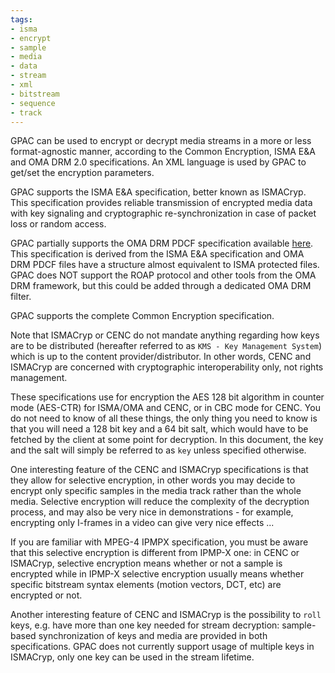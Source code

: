 ```yaml
---
tags:
- isma
- encrypt
- sample
- media
- data
- stream
- xml
- bitstream
- sequence
- track
---
```




GPAC can be used to encrypt or decrypt media streams in a more or less format-agnostic manner, according to the Common Encryption, ISMA E&A and OMA DRM 2.0 specifications. An XML language is used by GPAC to get/set the encryption parameters.

GPAC supports the ISMA E&A specification, better known as ISMACryp. This specification provides reliable transmission of encrypted media data with key signaling and cryptographic re-synchronization in case of packet loss or random access.

GPAC partially supports the OMA DRM PDCF specification available [here](https://www.openmobilealliance.org/release/DRM/V2_1_2-20110531-A/OMA-TS-DRM_DCF-V2_1-20081014-A.pdf). This specification is derived from the ISMA E&A specification and OMA DRM PDCF files have a structure almost equivalent to ISMA protected files. GPAC does NOT support the ROAP protocol and other tools from the OMA DRM framework, but this could be added through a dedicated OMA DRM filter.

GPAC supports the complete Common Encryption specification. 

Note that ISMACryp or CENC do not mandate anything regarding how keys are to be distributed (hereafter referred to as `KMS - Key Management System`) which is up to the content provider/distributor. In other words, CENC and ISMACryp are concerned with cryptographic interoperability only, not rights management.

These specifications use for encryption the AES 128 bit algorithm in counter mode (AES-CTR) for ISMA/OMA and CENC, or in CBC mode for CENC. You do not need to know of all these things, the only thing you need to know is that you will need a 128 bit key and a 64 bit salt, which would have to be fetched by the client at some point for decryption. In this document, the key and the salt will simply be referred to as `key` unless specified otherwise.

One interesting feature of the CENC and ISMACryp specifications is that they allow for selective encryption, in other words you may decide to encrypt only specific samples in the media track rather than the whole media. Selective encryption will reduce the complexity of the decryption process, and may also be very nice in demonstrations - for example, encrypting only I-frames in a video can give very nice effects ...

If you are familiar with MPEG-4 IPMPX specification, you must be aware that this selective encryption is different from IPMP-X one: in CENC or ISMACryp, selective encryption means whether or not a sample is encrypted while in IPMP-X selective encryption usually means whether specific bitstream syntax elements (motion vectors, DCT, etc) are encrypted or not.

Another interesting feature of CENC and ISMACryp is the possibility to `roll` keys, e.g. have more than one key needed for stream decryption: sample-based synchronization of keys and media are provided in both specifications. GPAC does not currently support usage of multiple keys in ISMACryp, only one key can be used in the stream lifetime.
